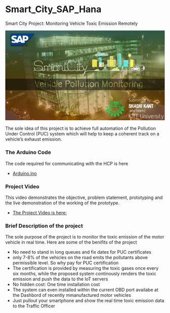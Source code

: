# Smart_City_SAP_Hana
Smart City Project: Monitoring Vehicle Toxic Emission Remotely 

![Smart City: Automobile toxic emission monitoring remotely](/Smart_City.jpg?raw=true )

The sole idea of this project is to achieve full automation of the Pollution Under Control (PUC) system  which will help to keep a coherent track on a vehicle’s exhaust emission.

### The Arduino Code
The code required for communicating with the HCP is here
- [Arduino.ino](./Arduino.ino)


### Project Video
This video demonstrates the objective, problem statement, prototyping and the live demonstration of the working of the prototype.
- [The Project Video is here:](https://www.youtube.com/watch?v=12xyXtlWDks)

### Brief Description of the project

The sole purpose of the project is to monitor the toxic emission of the motor vehicle in real time. Here are some of the benifits of the project

- No need to stand in long queues and fix dates for PUC certificates
- only 7-8% of the vehicles on the road emits the pollutants above permissible level. So why pay for PUC certification
- The certification is provided by measuring the toxic gases once every six months, while the proposed system continously renders the toxic emission and push the data to the IoT servers
- No hidden cost: One time installation cost 
- The system can even installed within the current OBD port availabe at the Dashbord of recently mmanufactured motor vehicles
- Just pullout your smartphone and show the real time toxic emission data to the Traffic Officer 
